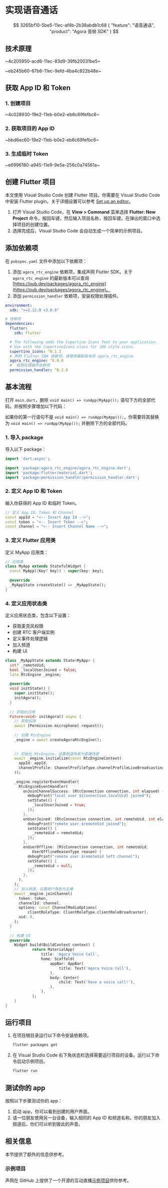 # 实现语音通话

$$ 3265bf10-5be5-11ec-af4b-2b38abdb1c68
{
  "feature": "语音通话",
  "product": "Agora 音频 SDK"
}
$$


## 技术原理
~4c205950-acd6-11ec-83d9-39fb20031be5~


~eb245b60-67b6-11ec-9efd-4ba4c822b48e~



## 获取 App ID 和 Token

### 1. 创建项目

~4c028930-19e2-11eb-b0e2-eb6c69fefbc6~

### 2. 获取项目的 App ID

~bbd6ec60-19e2-11eb-b0e2-eb6c69fefbc6~

### 3. 生成临时 Token

~e6996180-a945-11e9-9e5e-256c0a74561a~


## 创建 Flutter 项目

本文使用 Visual Studio Code 创建 Flutter 项目。你需要在 Visual Studio Code 中安装 Flutter plugin。关于详细设置可以参考 [Set up an editor](https://flutter.dev/docs/get-started/editor?tab=vscode)。

1. 打开 Visual Studio Code，在 **View > Command** 菜单选择 **Flutter: New Project** 命令，按回车键，然后输入项目名称，按回车键。在弹出的窗口中选择项目的创建位置。
2. 选择完成后，Visual Studio Code 会自动生成一个简单的示例项目。

## 添加依赖项

在 `pubspec.yaml` 文件中添加以下依赖项：

1. 添加 `agora_rtc_engine` 依赖项，集成声网 Flutter SDK。关于 `agora_rtc_engine` 的最新版本可以查询 [https://pub.dev/packages/agora_rtc_engine](https://pub.dev/packages/agora_rtc_engine)。
3. 添加 `permission_handler` 依赖项，安装权限处理插件。

```yaml
environment:
  sdk: ">=2.12.0 <3.0.0"

# 依赖项
dependencies:
  flutter:
    sdk: flutter

  # The following adds the Cupertino Icons font to your application.
  # Use with the CupertinoIcons class for iOS style icons.
  cupertino_icons: ^0.1.3
  # 声网 Flutter SDK 依赖项，请使用最新版本的 agora_rtc_engine
  agora_rtc_engine: ^6.0.0
  #  权限处理插件依赖项
  permission_handler: ^8.3.0
```



## 基本流程

打开 `main.dart`，删除  `void main() => runApp(MyApp());` 语句下方的全部代码。并按照步骤增加以下代码：

<div class="alert note">如果你的第一行语句不是 <code>void main() => runApp(MyApp());</code>，你需要将其替换为 <code>void main() => runApp(MyApp());</code> 并删除下方的全部代码。</div>

### 1. 导入 package

导入以下 package：

```dart
import 'dart:async';
 
import 'package:agora_rtc_engine/agora_rtc_engine.dart';
import 'package:flutter/material.dart';
import 'package:permission_handler/permission_handler.dart';
```

### 2. 定义 App ID 和 Token

输入你获得的 App ID 和临时 Token。

```dart
// 定义 App ID、Token 和 Channel
const appId = "<-- Insert App Id -->";
const token = "<-- Insert Token -->";
const channel = "<-- Insert Channel Name -->";
```


### 3. 定义 Flutter 应用类

定义 MyApp 应用类：

```dart
// 应用类
class MyApp extends StatefulWidget {
  const MyApp({Key? key}) : super(key: key);
 
  @override
  _MyAppState createState() => _MyAppState();
}
```

### 4. 定义应用状态类

定义应用状态类，包含以下设置：

- 获取麦克风权限
- 创建 RTC 客户端实例
- 定义事件处理逻辑
- 加入频道
- 构建 UI

```dart
class _MyAppState extends State<MyApp> {
  int? _remoteUid;
  bool _localUserJoined = false;
  late RtcEngine _engine;
 
  @override
  void initState() {
    super.initState();
    initAgora();
  }
 
  // 初始化应用
  Future<void> initAgora() async {
    // 获取权限
    await [Permission.microphone].request();
 
    // 创建 RtcEngine
    _engine = await createAgoraRtcEngine();
 
 
    // 初始化 RtcEngine，设置频道场景为直播场景
    await _engine.initialize(const RtcEngineContext(
      appId: appId,
      channelProfile: ChannelProfileType.channelProfileLiveBroadcasting,
    ));
 
    _engine.registerEventHandler(
      RtcEngineEventHandler(
        onJoinChannelSuccess: (RtcConnection connection, int elapsed) {
          debugPrint("local user ${connection.localUid} joined");
          setState(() {
            _localUserJoined = true;
          });
        },
        onUserJoined: (RtcConnection connection, int remoteUid, int elapsed) {
          debugPrint("remote user $remoteUid joined");
          setState(() {
            _remoteUid = remoteUid;
          });
        },
        onUserOffline: (RtcConnection connection, int remoteUid,
            UserOfflineReasonType reason) {
          debugPrint("remote user $remoteUid left channel");
          setState(() {
            _remoteUid = null;
          });
        },
      ),
    );
    // 加入频道，设置用户角色为主播
    await _engine.joinChannel(
      token: token,
      channelId: channel,
      options: const ChannelMediaOptions(
          clientRoleType: ClientRoleType.clientRoleBroadcaster),
      uid: 0,
    );
  }
 
  // 构建 UI
  @override
    Widget build(BuildContext context) {
            return MaterialApp(
                title: 'Agora Voice Call',
                home: Scaffold(
                    appBar: AppBar(
                        title: Text('Agora Voice Call'),
                    ),
                    body: Center(
                        child: Text('Have a voice call!'),
                    ),
                ),
            );
    }
}
```

## 运行项目

1. 在项目根目录运行以下命令安装依赖项。

    ```bash
    flutter packages get
    ```

2. 在 Visual Studio Code 右下角状态栏选择需要运行项目的设备。运行以下命令启动示例项目。

    ```bash
    flutter run
    ```

## 测试你的 app

按照以下步骤测试你的 app：

1. 启动 app，你可以看到创建的用户界面。
2. 请一位朋友使用另一台设备，输入相同的 App ID 和频道名称。你的朋友加入频道后，你们可以听到彼此的声音。

## 相关信息

本节提供了额外的信息供参考。

### 示例项目

声网在 GitHub 上提供了一个开源的互动直播[示例项目](https://github.com/AgoraIO/Agora-Flutter-SDK/tree/main/example)供你参考。